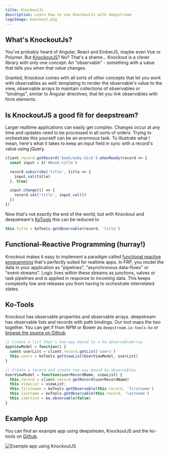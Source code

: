 ```yaml
---
title: KnockoutJs
description: Learn how to use KnockoutJs with deepstream
logoImage: knockout.png
---
```


## What's KnockoutJs?
You've probably heard of Angular, React and EmberJS, maybe even Vue or Polymer. But [KnockoutJS](http://knockoutjs.com/)? No? That's a shame...
Knockout is a clever library with only one concept: An "observable" - something with a value that tells you when that value changes.

Granted, Knockout comes with all sorts of other concepts that let you work with observables as well: templating to render the observable's value to the view, observable arrays to maintain collections of observables or "bindings", similar to Angular directives, that let you link observables with form elements.

## Is KnockoutJS a good fit for deepstream?
Larger realtime applications can easily get complex. Changes occur at any time and updates need to be processed in all sorts of orders. Trying to orchestrate this yourself can be an enormous task.
To illustrate what I mean, here's what it takes to keep an input field in sync with a record's value using jQuery.

```javascript
client.record.getRecord('book/moby-dick').whenReady(record => {
  const input = $('#book-title')

  record.subscribe('title', title => {
    input.val(title)
  }, true)

  input.change(() => {
    record.set('title', input.val())
  })
})
```

Now that's not exactly the end of the world, but with Knockout and deepstream's [KoTools](https://github.com/deepstreamIO/deepstream.io-tools-ko) this can be reduced to

```javascript
this.title = koTools.getObservable(record, 'title')
```

## Functional-Reactive Programming (hurray!)
Knockout makes it easy to implement a paradigm called [functional reactive programming](https://en.wikipedia.org/wiki/Functional_reactive_programming) that's perfectly suited for realtime apps.
In FRP, you model the data in your application as "pipelines", "asynchronous data-flows" or "event-streams". Logic lives within these streams as junctions, valves or task pipelines and is applied in response to incoming data. This keeps complexity low and releases you from having to orchestrate interrelated states.

## Ko-Tools
Knockout has observable properties and observable arrays. deepstream has observable lists and records with path bindings. Our tool maps the two together. You can get if from NPM or Bower as `deepstream.io-tools-ko` or [browse the source on Github](https://github.com/deepstreamIO/deepstream.io-tools-ko).

```javascript
// Create a list that's two-way bound to a ko.observableArray
AppViewModel = function() {
  const userList = client.record.getList('users')
  this.users = koTools.getViewList(UserViewModel, userList)
}

// Create a record and create two-way bound ko.observables
UserViewModel = function(userRecordName, viewList) {
  this.record = client.record.getRecord(userRecordName)
  this.viewList = viewList;
  this.firstname = koTools.getObservable(this.record, 'firstname')
  this.lastname = koTools.getObservable(this.record, 'lastname')
  this.isActive = ko.observable(false)
}
```

## Example App
You can find an example app using deepstream, KnockoutJS and the ko-tools on [Github](https://github.com/deepstreamIO/ds-demo-simple-app-ko).

![Example app using KnockoutJS](simple-app.png)
